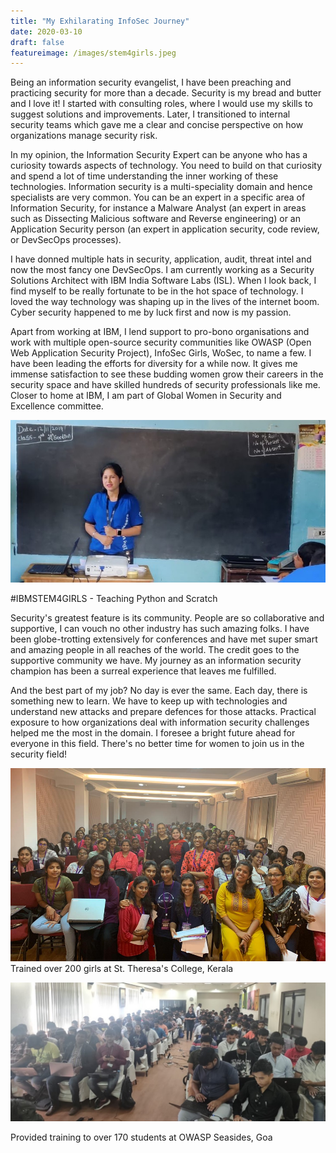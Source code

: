 ```yaml
---
title: "My Exhilarating InfoSec Journey"
date: 2020-03-10
draft: false
featureimage: /images/stem4girls.jpeg
---
```


Being an information security evangelist, I have been preaching and practicing security for more than a decade. Security is my bread and butter and I love it! I started with consulting roles, where I would use my skills to suggest solutions and improvements. Later, I transitioned to internal security teams which gave me a clear and concise perspective on how organizations manage security risk.

In my opinion, the Information Security Expert can be anyone who has a curiosity towards aspects of technology. You need to build on that curiosity and spend a lot of time understanding the inner working of these technologies. Information security is a multi-speciality domain and hence specialists are very common. You can be an expert in a specific area of Information Security, for instance a Malware Analyst (an expert in areas such as Dissecting Malicious software and Reverse engineering) or an Application Security person (an expert in application security, code review, or DevSecOps processes). 

I have donned multiple hats in security, application, audit, threat intel and now the most fancy one DevSecOps. I am currently working as a Security Solutions Architect with IBM India Software Labs (ISL). When I look back, I find myself to be really fortunate to be in the hot space of technology. I loved the way technology was shaping up in the lives of the internet boom. Cyber security happened to me by luck first and now is my passion.

Apart from working at IBM, I lend support to pro-bono organisations and work with multiple open-source security communities like OWASP (Open Web Application Security Project), InfoSec Girls, WoSec, to name a few. I have been leading the efforts for diversity for a while now. It gives me immense satisfaction to see these budding women grow their careers in the security space and have skilled hundreds of security professionals like me. Closer to home at IBM, I am part of Global Women in Security and Excellence committee.

![stem4girls](/images/stem4girls.jpeg)

#IBMSTEM4GIRLS - Teaching Python and Scratch


Security's greatest feature is its community. People are so collaborative and supportive, I can vouch no other industry has such amazing folks. I have been globe-trotting extensively for conferences and have met super smart and amazing people in all reaches of the world. The credit goes to the supportive community we have. My journey as an information security champion has been a surreal experience that leaves me fulfilled. 

And the best part of my job? No day is ever the same. Each day, there is something new to learn. We have to keep up with technologies and understand new attacks and prepare defences for those attacks. Practical exposure to how organizations deal with information security challenges helped me the most in the domain. I foresee a bright future ahead for everyone in this field. There's no better time for women to join us in the security field!



![st.theresa college](/images/st.theresa.png)
Trained over 200 girls at St. Theresa's College, Kerala


![seaside](/images/seaside.jpeg)

Provided training to over 170 students at OWASP Seasides, Goa

